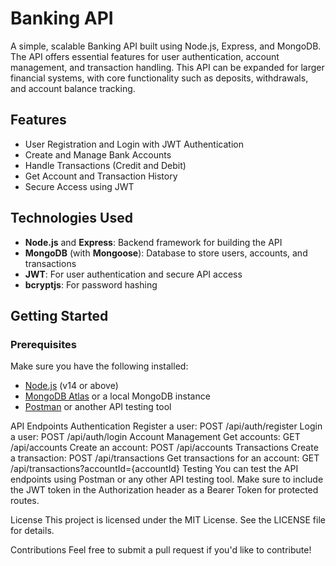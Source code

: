 # Banking API

A simple, scalable Banking API built using Node.js, Express, and MongoDB. The API offers essential features for user authentication, account management, and transaction handling. This API can be expanded for larger financial systems, with core functionality such as deposits, withdrawals, and account balance tracking.

## Features

- User Registration and Login with JWT Authentication
- Create and Manage Bank Accounts
- Handle Transactions (Credit and Debit)
- Get Account and Transaction History
- Secure Access using JWT

## Technologies Used

- **Node.js** and **Express**: Backend framework for building the API
- **MongoDB** (with **Mongoose**): Database to store users, accounts, and transactions
- **JWT**: For user authentication and secure API access
- **bcryptjs**: For password hashing

## Getting Started

### Prerequisites

Make sure you have the following installed:

- [Node.js](https://nodejs.org/en/) (v14 or above)
- [MongoDB Atlas](https://www.mongodb.com/cloud/atlas) or a local MongoDB instance
- [Postman](https://www.postman.com/) or another API testing tool


API Endpoints
Authentication
Register a user: POST /api/auth/register
Login a user: POST /api/auth/login
Account Management
Get accounts: GET /api/accounts
Create an account: POST /api/accounts
Transactions
Create a transaction: POST /api/transactions
Get transactions for an account: GET /api/transactions?accountId={accountId}
Testing
You can test the API endpoints using Postman or any other API testing tool. Make sure to include the JWT token in the Authorization header as a Bearer Token for protected routes.

License
This project is licensed under the MIT License. See the LICENSE file for details.

Contributions
Feel free to submit a pull request if you'd like to contribute!
